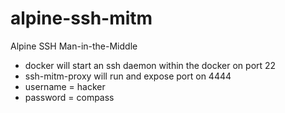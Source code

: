 # alpine-ssh-mitm
Alpine SSH Man-in-the-Middle 

* docker will start an ssh daemon within the docker on port 22
* ssh-mitm-proxy will run and expose port on 4444
* username = hacker
* password = compass


